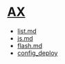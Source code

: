 # [AX](./)


- [list.md](./?f=list.md)
- [js.md](./?f=js.md)
- [flash.md](./?f=flash.md)
- [config_deploy](http://kyshel.me/config/)

